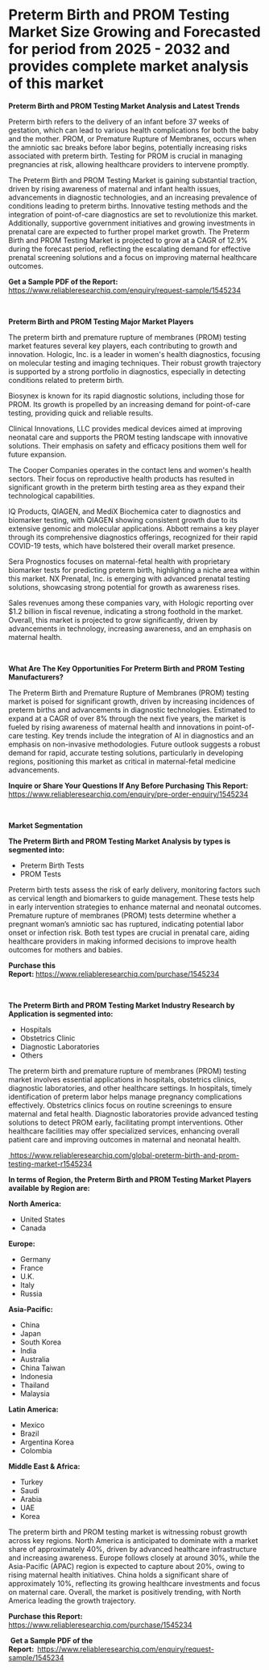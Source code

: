 <p><h1>Preterm Birth and PROM Testing Market Size Growing and Forecasted for period from 2025 - 2032 and provides complete market analysis of this market</h1></p><p><strong>Preterm Birth and PROM Testing Market Analysis and Latest Trends</strong></p>
<p><p>Preterm birth refers to the delivery of an infant before 37 weeks of gestation, which can lead to various health complications for both the baby and the mother. PROM, or Premature Rupture of Membranes, occurs when the amniotic sac breaks before labor begins, potentially increasing risks associated with preterm birth. Testing for PROM is crucial in managing pregnancies at risk, allowing healthcare providers to intervene promptly.</p><p>The Preterm Birth and PROM Testing Market is gaining substantial traction, driven by rising awareness of maternal and infant health issues, advancements in diagnostic technologies, and an increasing prevalence of conditions leading to preterm births. Innovative testing methods and the integration of point-of-care diagnostics are set to revolutionize this market. Additionally, supportive government initiatives and growing investments in prenatal care are expected to further propel market growth. The Preterm Birth and PROM Testing Market is projected to grow at a CAGR of 12.9% during the forecast period, reflecting the escalating demand for effective prenatal screening solutions and a focus on improving maternal healthcare outcomes.</p></p>
<p><strong>Get a Sample PDF of the Report:&nbsp;</strong> <a href="https://www.reliableresearchiq.com/enquiry/request-sample/1545234?utm_campaign=2458&utm_medium=2&utm_source=Github&utm_content=ia&utm_term=12042025&utm_id=preterm-birth-and-prom-testing">https://www.reliableresearchiq.com/enquiry/request-sample/1545234</a></p>
<p>&nbsp;</p>
<p><strong>Preterm Birth and PROM Testing Major Market Players</strong></p>
<p><p>The preterm birth and premature rupture of membranes (PROM) testing market features several key players, each contributing to growth and innovation. Hologic, Inc. is a leader in women's health diagnostics, focusing on molecular testing and imaging techniques. Their robust growth trajectory is supported by a strong portfolio in diagnostics, especially in detecting conditions related to preterm birth.</p><p>Biosynex is known for its rapid diagnostic solutions, including those for PROM. Its growth is propelled by an increasing demand for point-of-care testing, providing quick and reliable results. </p><p>Clinical Innovations, LLC provides medical devices aimed at improving neonatal care and supports the PROM testing landscape with innovative solutions. Their emphasis on safety and efficacy positions them well for future expansion.</p><p>The Cooper Companies operates in the contact lens and women's health sectors. Their focus on reproductive health products has resulted in significant growth in the preterm birth testing area as they expand their technological capabilities.</p><p>IQ Products, QIAGEN, and MediX Biochemica cater to diagnostics and biomarker testing, with QIAGEN showing consistent growth due to its extensive genomic and molecular applications. Abbott remains a key player through its comprehensive diagnostics offerings, recognized for their rapid COVID-19 tests, which have bolstered their overall market presence.</p><p>Sera Prognostics focuses on maternal-fetal health with proprietary biomarker tests for predicting preterm birth, highlighting a niche area within this market. NX Prenatal, Inc. is emerging with advanced prenatal testing solutions, showcasing strong potential for growth as awareness rises.</p><p>Sales revenues among these companies vary, with Hologic reporting over $1.2 billion in fiscal revenue, indicating a strong foothold in the market. Overall, this market is projected to grow significantly, driven by advancements in technology, increasing awareness, and an emphasis on maternal health.</p></p>
<p>&nbsp;</p>
<p><strong>What Are The Key Opportunities For Preterm Birth and PROM Testing Manufacturers?</strong></p>
<p><p>The Preterm Birth and Premature Rupture of Membranes (PROM) testing market is poised for significant growth, driven by increasing incidences of preterm births and advancements in diagnostic technologies. Estimated to expand at a CAGR of over 8% through the next five years, the market is fueled by rising awareness of maternal health and innovations in point-of-care testing. Key trends include the integration of AI in diagnostics and an emphasis on non-invasive methodologies. Future outlook suggests a robust demand for rapid, accurate testing solutions, particularly in developing regions, positioning this market as critical in maternal-fetal medicine advancements.</p></p>
<p><strong>Inquire or Share Your Questions If Any Before Purchasing This Report:</strong> <a href="https://www.reliableresearchiq.com/enquiry/pre-order-enquiry/1545234?utm_campaign=2458&utm_medium=2&utm_source=Github&utm_content=ia&utm_term=12042025&utm_id=preterm-birth-and-prom-testing">https://www.reliableresearchiq.com/enquiry/pre-order-enquiry/1545234</a></p>
<p>&nbsp;</p>
<p><strong>Market Segmentation</strong></p>
<p><strong>The Preterm Birth and PROM Testing Market Analysis by types is segmented into:</strong></p>
<p><ul><li>Preterm Birth Tests</li><li>PROM Tests</li></ul></p>
<p><p>Preterm birth tests assess the risk of early delivery, monitoring factors such as cervical length and biomarkers to guide management. These tests help in early intervention strategies to enhance maternal and neonatal outcomes. Premature rupture of membranes (PROM) tests determine whether a pregnant woman’s amniotic sac has ruptured, indicating potential labor onset or infection risk. Both test types are crucial in prenatal care, aiding healthcare providers in making informed decisions to improve health outcomes for mothers and babies.</p></p>
<p><strong>Purchase this Report:&nbsp;</strong><a href="https://www.reliableresearchiq.com/purchase/1545234?utm_campaign=2458&utm_medium=2&utm_source=Github&utm_content=ia&utm_term=12042025&utm_id=preterm-birth-and-prom-testing">https://www.reliableresearchiq.com/purchase/1545234</a></p>
<p>&nbsp;</p>
<p><strong>The Preterm Birth and PROM Testing Market Industry Research by Application is segmented into:</strong></p>
<p><ul><li>Hospitals</li><li>Obstetrics Clinic</li><li>Diagnostic Laboratories</li><li>Others</li></ul></p>
<p><p>The preterm birth and premature rupture of membranes (PROM) testing market involves essential applications in hospitals, obstetrics clinics, diagnostic laboratories, and other healthcare settings. In hospitals, timely identification of preterm labor helps manage pregnancy complications effectively. Obstetrics clinics focus on routine screenings to ensure maternal and fetal health. Diagnostic laboratories provide advanced testing solutions to detect PROM early, facilitating prompt interventions. Other healthcare facilities may offer specialized services, enhancing overall patient care and improving outcomes in maternal and neonatal health.</p></p>
<p><a href="https://www.reliableresearchiq.com/global-preterm-birth-and-prom-testing-market-r1545234?utm_campaign=2458&utm_medium=2&utm_source=Github&utm_content=ia&utm_term=12042025&utm_id=preterm-birth-and-prom-testing">&nbsp;https://www.reliableresearchiq.com/global-preterm-birth-and-prom-testing-market-r1545234</a></p>
<p><strong>In terms of Region, the Preterm Birth and PROM Testing Market Players available by Region are:</strong></p>
<p>
    <p> <strong> North America: </strong>
        <ul>
            <li>United States</li>
            <li>Canada</li>
        </ul>
        </p> 
    <p> <strong> Europe: </strong>
        <ul>
            <li>Germany</li>
            <li>France</li>
            <li>U.K.</li>
            <li>Italy</li>
            <li>Russia</li>
        </ul>
        </p> 
    <p> <strong> Asia-Pacific: </strong>
        <ul>
            <li>China</li>
            <li>Japan</li>
            <li>South Korea</li>
            <li>India</li>
            <li>Australia</li>
            <li>China Taiwan</li>
            <li>Indonesia</li>
            <li>Thailand</li>
            <li>Malaysia</li>
        </ul>
        </p> 
    <p> <strong> Latin America: </strong>
        <ul>
            <li>Mexico</li>
            <li>Brazil</li>
            <li>Argentina Korea</li>
            <li>Colombia</li>
        </ul>
        </p> 
    <p> <strong> Middle East & Africa: </strong>
        <ul>
            <li>Turkey</li>
            <li>Saudi</li>
            <li>Arabia</li>
            <li>UAE</li>
            <li>Korea</li>
        </ul>
    </p>
    </p>
<p><p>The preterm birth and PROM testing market is witnessing robust growth across key regions. North America is anticipated to dominate with a market share of approximately 40%, driven by advanced healthcare infrastructure and increasing awareness. Europe follows closely at around 30%, while the Asia-Pacific (APAC) region is expected to capture about 20%, owing to rising maternal health initiatives. China holds a significant share of approximately 10%, reflecting its growing healthcare investments and focus on maternal care. Overall, the market is positively trending, with North America leading the growth trajectory.</p></p>
<p><strong>Purchase this Report: </strong><a href="https://www.reliableresearchiq.com/purchase/1545234?utm_campaign=2458&utm_medium=2&utm_source=Github&utm_content=ia&utm_term=12042025&utm_id=preterm-birth-and-prom-testing">https://www.reliableresearchiq.com/purchase/1545234</a></p>
<p>&nbsp;<strong>Get a Sample PDF of the Report:&nbsp;&nbsp;</strong><a href="https://www.reliableresearchiq.com/enquiry/request-sample/1545234?utm_campaign=2458&utm_medium=2&utm_source=Github&utm_content=ia&utm_term=12042025&utm_id=preterm-birth-and-prom-testing">https://www.reliableresearchiq.com/enquiry/request-sample/1545234</a></p>
<p><strong></strong></p>
<p><p></p><p></p><p></p></p>